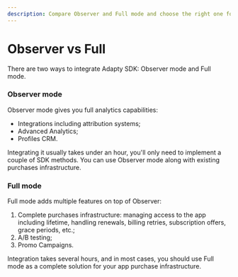 ```yaml
---
description: Compare Observer and Full mode and choose the right one for your case
---
```


# Observer vs Full

There are two ways to integrate Adapty SDK: Observer mode and Full mode.

### **Observer mode**

Observer mode gives you full analytics capabilities:

* Integrations including attribution systems;
* Advanced Analytics;
* Profiles CRM.

Integrating it usually takes under an hour, you'll only need to implement a couple of SDK methods. You can use Observer mode along with existing purchases infrastructure.



### Full mode

Full mode adds multiple features on top of Observer:

1. Complete purchases infrastructure: managing access to the app including lifetime, handling renewals, billing retries, subscription offers, grace periods, etc.;
2. A/B testing;
3. Promo Campaigns.

Integration takes several hours, and in most cases, you should use Full mode as a complete solution for your app purchase infrastructure.


